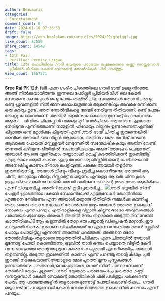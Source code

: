 ```yaml
---
author: Beaumaris
categories:
- Entertainment
comment_count: 0
date: 2024-01-10 07:36:53
draft: false
image: https://cdn.boolokam.com/articles/2024/01/qfqfqqf.jpg
like_count: 82586
share_count: 14548
tags:
- 12th Fail
- Perilloor Premier League
title: 12th ഫെയിലിലെ ഗൗരി ഭയ്യയുടെ പരാജയം പ്രേക്ഷകരുടെ കണ്ണ് നനയ്ക്കുമ്പോൾ പേരില്ലൂർ
  പ്രീമിയർ ലീഗിലെ കേമൻ സോമന്റെ തോൽവികൾ ചിരി പടർത്തും
view_count: 1657571
---
```


**Sree Raj PK** 12th faill എന്ന ഗംഭീര ചിത്രത്തിലെ ഗൗരി ഭായ് ഉള്ളു നിറഞ്ഞു അങ്ങ് നിൽക്കുവായിരുന്നു. ഇന്നലെ പേരില്ലൂർ പ്രീമിയർ ലീഗ് ലെ കേമൻ സോമനെ കണ്ടപ്പോൾ രണ്ടു പേരും തമ്മിൽ ചില സാമ്യതകൾ തോന്നി...രണ്ടും രണ്ടു ധ്രുവങ്ങളിൽ നിൽക്കുന്ന കഥാപാത്രങ്ങൾ ആണെങ്കിലും അവരെ ഒന്നിക്കുന്ന ഒരു കാര്യം ഉണ്ട്. അത് തോൽവികളെ അവർ നേരിടുന്ന രീതിയാണ്. രണ്ട് പേരും തോറ്റു പോയവരാണ്...അതിൽ തളർന്നു പോകാതെ മുന്നോട്ട് പോകുന്നവരും ആണ്.... ജീവിതം ചിലപ്പോൾ നമ്മളെ മുറി വേൽപിക്കും. ആ വേദന എങ്ങനെ നേരിടുന്നു എന്നിടത്താണ്. നമ്മളിൽ ഹീറോയും വില്ലനും ഉണ്ടാകുന്നത്.എനിക്ക് കിട്ടാത്ത ഒന്ന് മറ്റാർക്കും കിട്ടരുത് എന്ന് ഗൗരി ഭായ് ചിന്തിച്ചു ഇരുന്നെങ്കിൽ അവിടെ അയാൾ ഒരു വില്ലൻ ആയേനെ. അതിനു പകരം തനിക് നേടാൻ ആവാതെ പോയത് മറ്റുള്ളവർ നേടുന്നതിൽ സന്തോഷികുകയും അതിന് വേണ്ടി തന്നാൽ കഴിയുന്ന രീതിയിൽ സഹായിക്കുകയും ആണ് അദ്ദേഹം ചെയുന്നത്. അയാൾ ആ ഒരു യൂണിഫോം തയ്യാറാക്കി വെച്ച് കാത്തിരിക്കാൻ തുടങ്ങിയിട്ട് എത്ര കാലം ആയി കാണും.എത്ര തവണ ആ ലിസ്റ്റ്ൽ തന്റെ പേര് അയാൾ അന്വേഷിച്ചു കാണും.നിരാശ പെട്ടിയുണ്ട്. പക്ഷെ അയാൾ തളർന്നു ഇരുന്നിരുന്നില്ല. അയാൾ വീണ്ടും വീണ്ടും ശ്രമിച്ചു കൊണ്ടിരുന്നു. അയാൾ ആ ചിന്ത, തോറ്റാലും വീണ്ടും റീസ്റ്റാർട്ട് ചെയ്യണം എന്നുള്ള ആ ഒരു ചിന്ത കൂടെ ഉള്ളവർക്കും പകർന്നു നൽകി. അവർ ജയിക്കുന്നത് തന്റെ കൂടെ ജയം ആയിരിക്കും എന്ന് വിശ്വാസിച്ചു. അതിന് വേണ്ടി കൂടി പ്രയത്നിച്ചു... ![](https://cdn.boolokam.com/articles/2024/01/qfqfqqf.jpg)ഗൗരി ഭയ്യയിൽ നിന്ന് പേരൂർ ഗ്രാമത്തിലെ കേമൻ സോമനിലേക്ക് എത്തുമ്പോൾ തോൽവിയെ എങ്ങനെ നേരിടണം എന്ന് അയാൾ മറ്റൊരു രീതിയിൽ നമ്മൾക്കു കാണിച്ചു തരും.ഓരോ തവണ ഇലക്ഷന് തോൽക്കുമ്പോഴും അയാൾ അടുത്ത ഇലക്ഷന് നോക്കാം എന്ന് പറയും. എതിരാളികളെ വീഴ്ത്താൻ കിട്ടുന്ന ഓരോ അവസരങ്ങൾ പരാജയപെടുമ്പോഴും അയാൾ അതിൽ ഒന്നും തളരാതെ അടുത്തതിന് വേണ്ടി കാത്തിരിക്കും.10ആം ക്‌ളാസിൽ തോറ്റ ഒരു പയ്യന്റെ ഡിപ്രെഷൻ മാറ്റാൻ. ഈ കാര്യത്തിന് ഒന്നും ഇങ്ങനെ വിഷമിക്കരുത് ദേ എന്നെ നോക്കിയേ ഞാൻ സ്കൂളിൽ പോലും പോയിട്ടില്ല എന്നാണ് അങ്ങേര് പറഞ്ഞത്. അങ്ങനെ ഒരോ തോൽവിയിലും തളരാതെ അടുത്തതിൽ പിടിക്കാം എന്ന ചിന്തയിൽ അയാൾ മുന്നോട്ട് പോയി കൊണ്ടിരുന്നു. ഒടുവിൽ താൻ ഒന്നും ചെയ്യാതെ വീട്ടിൽ കേറി വന്ന ഭാഗ്യത്തെ തന്റെ അശ്രദ്ധ കാരണം നഷ്ടമായി എന്നറിഞ്ഞിട്ടും അയാൾ തളരുന്നില്ല. അടുത്ത ഇലക്ഷനിൽ കാണാം എന്ന് പറഞ്ഞു തന്റെ കുടയും ചൂടി ഇറങ്ങി നടക്കുകയാണ്.അയാളുടെ മേശ പുറത്ത് മൂന്നു പുസ്തകങ്ങൾ ഉണ്ടായിരുന്നു... കർണൻ, നെപ്പോളിയൻ, ഭഗത് സിങ്... സോ സോമന് തോൽവി വെറും പുല്ലാണ് . ഗൗരി ഭയ്യയുടെ പരാജയം പ്രേഷകരുടെ കണ്ണ് നനയ്ക്കുമ്പോൾ കേമൻ സോമന്റെ തോൽവികൾ ചിരി പടർത്തും പക്ഷെ രണ്ടു പേരും ആ പരാജയങ്ങളിൽ തളരാതെ മുന്നോട്ട് പോയി കൊണ്ടിരിക്കും... ഗൗരി ഭയ്യാ restart പറയുമ്പോൾ കേമൻ സോമൻ അടുത്ത ഇലക്ഷന്ൽ കാണാം എന്ന് പറയും..